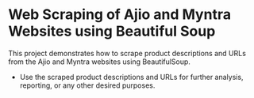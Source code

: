 # Web Scraping of Ajio and Myntra Websites using Beautiful Soup

This project demonstrates how to scrape product descriptions and URLs from the Ajio and Myntra websites using BeautifulSoup.

- Use the scraped product descriptions and URLs for further analysis, reporting, or any other desired purposes.


